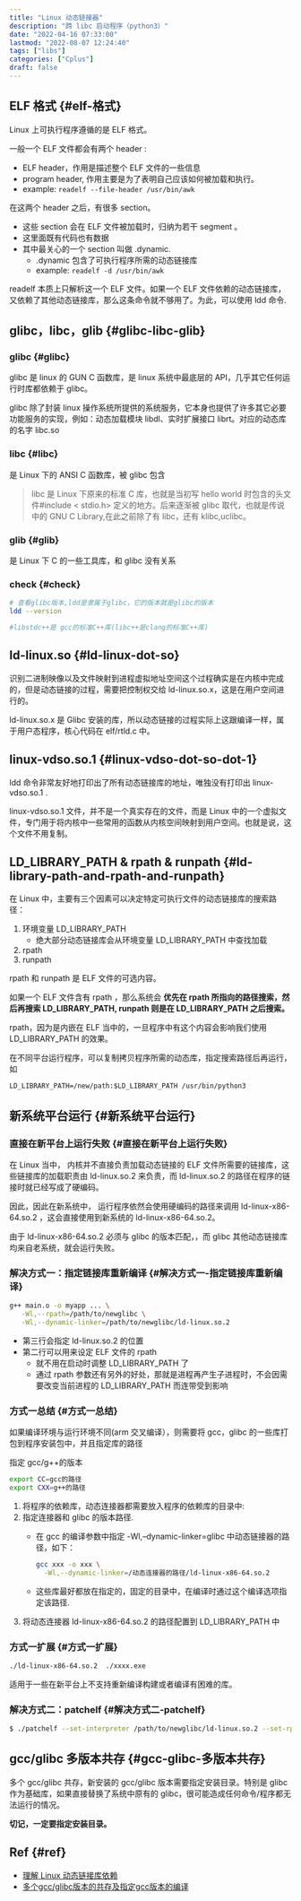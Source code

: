 ```yaml
---
title: "Linux 动态链接器"
description: "跨 libc 启动程序（python3）"
date: "2022-04-16 07:33:00"
lastmod: "2022-08-07 12:24:40"
tags: ["libs"]
categories: ["Cplus"]
draft: false
---
```


## ELF 格式 {#elf-格式}

Linux 上可执行程序遵循的是 ELF 格式。

一般一个 ELF 文件都会有两个 header :

-   ELF header，作用是描述整个 ELF 文件的一些信息
-   program header, 作用主要是为了表明自己应该如何被加载和执行。
-   example: `readelf --file-header /usr/bin/awk`

在这两个 header 之后，有很多 section。

-   这些 section 会在 ELF 文件被加载时，归纳为若干 segment 。
-   这里面既有代码也有数据
-   其中最关心的一个 section 叫做 .dynamic.
    -   .dynamic 包含了可执行程序所需的动态链接库
    -   example: `readelf -d /usr/bin/awk`

readelf 本质上只解析这一个 ELF 文件。如果一个 ELF 文件依赖的动态链接库，又依赖了其他动态链接库，那么这条命令就不够用了。为此，可以使用 ldd 命令.


## glibc，libc，glib {#glibc-libc-glib}


### glibc {#glibc}

glibc 是 linux 的 GUN C 函数库，是 linux 系统中最底层的 API，几乎其它任何运行时库都依赖于 glibc。

glibc 除了封装 linux 操作系统所提供的系统服务，它本身也提供了许多其它必要功能服务的实现，例如：动态加载模块 libdl、实时扩展接口 librt。对应的动态库的名字 libc.so


### libc {#libc}

是 Linux 下的 ANSI C 函数库，被 glibc 包含

> libc 是 Linux 下原来的标准 C 库，也就是当初写 hello world 时包含的头文件#include &lt; stdio.h&gt; 定义的地方。后来逐渐被 glibc 取代，也就是传说中的 GNU C Library,在此之前除了有 libc，还有 klibc,uclibc。


### glib {#glib}

是 Linux 下 C 的一些工具库，和 glibc 没有关系


### check {#check}

```bash
# 查看glibc版本,ldd是隶属于glibc，它的版本就是glibc的版本
ldd --version

#libstdc++是 gcc的标准C++库(libc++是clang的标准C++库)
```


## ld-linux.so {#ld-linux-dot-so}

识别二进制映像以及文件映射到进程虚拟地址空间这个过程确实是在内核中完成的，但是动态链接的过程，需要把控制权交给 ld-linux.so.x，这是在用户空间进行的。

ld-linux.so.x 是 Glibc 安装的库，所以动态链接的过程实际上这跟编译一样，属于用户态程序，核心代码在 elf/rtld.c 中。


## linux-vdso.so.1 {#linux-vdso-dot-so-dot-1}

ldd 命令非常友好地打印出了所有动态链接库的地址，唯独没有打印出 linux-vdso.so.1 .

linux-vdso.so.1 文件，并不是一个真实存在的文件，而是 Linux 中的一个虚拟文件，专门用于将内核中一些常用的函数从内核空间映射到用户空间。也就是说，这个文件不用复制。


## LD_LIBRARY_PATH &amp; rpath &amp; runpath {#ld-library-path-and-rpath-and-runpath}

在 Linux 中，主要有三个因素可以决定特定可执行文件的动态链接库的搜索路径：

1.  环境变量 LD_LIBRARY_PATH
    -   绝大部分动态链接库会从环境变量 LD_LIBRARY_PATH 中查找加载
2.  rpath
3.  runpath

rpath 和 runpath 是 ELF 文件的可选内容。

如果一个 ELF 文件含有 rpath ，那么系统会 **优先在 rpath 所指向的路径搜索，然后再搜索 LD_LIBRARY_PATH, runpath 则是在 LD_LIBRARY_PATH 之后搜索。**

rpath，因为是内嵌在 ELF 当中的，一旦程序中有这个内容会影响我们使用 LD_LIBRARY_PATH 的效果。

在不同平台运行程序，可以复制拷贝程序所需的动态库，指定搜索路径后再运行，如

```nil
LD_LIBRARY_PATH=/new/path:$LD_LIBRARY_PATH /usr/bin/python3
```


## 新系统平台运行 {#新系统平台运行}


### 直接在新平台上运行失败 {#直接在新平台上运行失败}

在 Linux 当中， 内核并不直接负责加载动态链接的 ELF 文件所需要的链接库，这些链接库的加载职责由 ld-linux.so.2 来负责，而 ld-linux.so.2 的路径在程序的链接时就已经写成了硬编码。

因此，因此在新系统中， 运行程序依然会使用硬编码的路径来调用 ld-linux-x86-64.so.2 ，这会直接使用到新系统的 ld-linux-x86-64.so.2。

由于 ld-linux-x86-64.so.2 必须与 glibc 的版本匹配，，而 glibc 其他动态链接库均来自老系统，就会运行失败。


### 解决方式一：指定链接库重新编译 {#解决方式一-指定链接库重新编译}

```bash
g++ main.o -o myapp ... \
   -Wl,--rpath=/path/to/newglibc \
   -Wl,--dynamic-linker=/path/to/newglibc/ld-linux.so.2
```

-   第三行会指定 ld-linux.so.2 的位置
-   第二行可以用来设定 ELF 文件的 rpath
    -   就不用在启动时调整 LD_LIBRARY_PATH 了
    -   通过 rpath 参数还有另外的好处，那就是进程再产生子进程时，不会因需要改变当前进程的 LD_LIBRARY_PATH 而连带受到影响


### 方式一总结 {#方式一总结}

如果编译环境与运行环境不同(arm 交叉编译），则需要将 gcc，glibc 的一些库打包到程序安装包中，并且指定库的路径

指定 gcc/g++的版本

```bash
export CC=gcc的路径
export CXX=g++的路径
```

1.  将程序的依赖库，动态连接器都需要放入程序的依赖库的目录中:
2.  指定连接器和 glibc 的版本路径.
    -   在 gcc 的编译参数中指定 -Wl,–dynamic-linker=glibc 中动态链接器的路径，如下：

        ```bash
        gcc xxx -o xxx \
          -Wl,--dynamic-linker=/动态连接器的路径/ld-linux-x86-64.so.2
        ```
    -   这些库最好都放在指定的，固定的目录中，在编译时通过这个编译选项指定该路径.
3.  将动态连接器 ld-linux-x86-64.so.2 的路径配置到 LD_LIBRARY_PATH 中


### 方式一扩展 {#方式一扩展}

```bash
./ld-linux-x86-64.so.2  ./xxxx.exe
```

适用于一些在新平台上不支持重新编译构建或者编译有困难的库。


### 解决方式二：patchelf {#解决方式二-patchelf}

```bash
$ ./patchelf --set-interpreter /path/to/newglibc/ld-linux.so.2 --set-rpath /path/to/newglibc/ myapp
```


## gcc/glibc 多版本共存 {#gcc-glibc-多版本共存}

多个 gcc/glibc 共存，新安装的 gcc/glibc 版本需要指定安装目录。特别是 glibc 作为基础库，如果直接替换了系统中原有的 glibc，很可能造成任何命令/程序都无法运行的情况。

**切记，一定要指定安装目录。**


## Ref {#ref}

-   [理解 Linux 动态链接库依赖](https://zhuanlan.zhihu.com/p/59590848)
-   [多个gcc/glibc版本的共存及指定gcc版本的编译](https://blog.csdn.net/mo4776/article/details/119837501)